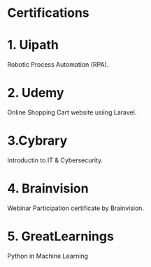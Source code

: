 <h1> Certifications</h1>

# 1. Uipath 
Robotic Process Automation (RPA).

# 2. Udemy 
Online Shopping Cart website usiing Laravel.

# 3.Cybrary
Introductin to IT & Cybersecurity.

# 4. Brainvision
Webinar Participation certificate by Brainvision.

# 5. GreatLearnings
Python in Machine Learning
